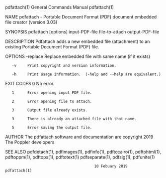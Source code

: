 pdfattach(1)                            General Commands Manual                           pdfattach(1)

NAME
       pdfattach - Portable Document Format (PDF) document embedded file creator (version 3.03)

SYNOPSIS
       pdfattach [options] input-PDF-file file-to-attach output-PDF-file

DESCRIPTION
       Pdfattach  adds  a new embedded file (attachment) to an existing Portable Document Format (PDF)
       file.

OPTIONS
       -replace
              Replace embedded file with same name (if it exists)

       -v     Print copyright and version information.

       -h     Print usage information.  (-help and --help are equivalent.)

EXIT CODES
       0      No error.

       1      Error opening input PDF file.

       2      Error opening file to attach.

       3      Output file already exists.

       3      There is already an attached file with that name.

       5      Error saving the output file.

AUTHOR
       The pdfattach software and documentation are copyright 2019 The Poppler developers

SEE ALSO
       pdfdetach(1), pdfimages(1), pdfinfo(1), pdftocairo(1), pdftohtml(1),  pdftoppm(1),  pdftops(1),
       pdftotext(1) pdfseparate(1), pdfsig(1), pdfunite(1)

                                            10 Febuary 2019                               pdfattach(1)
